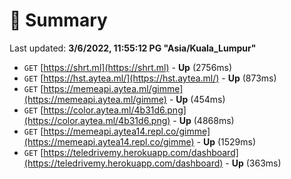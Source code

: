 # 📖 Summary
Last updated: **3/6/2022, 11:55:12 PG "Asia/Kuala_Lumpur"**

- `GET` [https://shrt.ml](https://shrt.ml) - **Up** (2756ms)
- `GET` [https://hst.aytea.ml/](https://hst.aytea.ml/) - **Up** (873ms)
- `GET` [https://memeapi.aytea.ml/gimme](https://memeapi.aytea.ml/gimme) - **Up** (454ms)
- `GET` [https://color.aytea.ml/4b31d6.png](https://color.aytea.ml/4b31d6.png) - **Up** (4868ms)
- `GET` [https://memeapi.aytea14.repl.co/gimme](https://memeapi.aytea14.repl.co/gimme) - **Up** (1529ms)
- `GET` [https://teledrivemy.herokuapp.com/dashboard](https://teledrivemy.herokuapp.com/dashboard) - **Up** (363ms)
